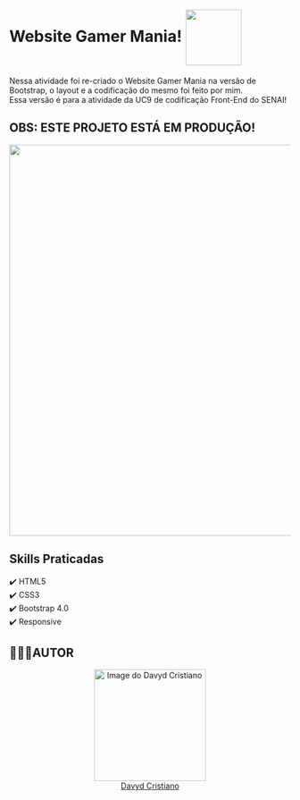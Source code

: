 # Website Gamer Mania! <img src="https://user-images.githubusercontent.com/53920878/138993315-d0469865-6b26-46d0-88f5-bc54154b59b3.png" width="100px" align="center"></img>

Nessa atividade foi re-criado o Website Gamer Mania na versão de Bootstrap, o layout e a codificação do mesmo foi feito por mim. </br> Essa versão é para a atividade da UC9 de codificação Front-End do SENAI!

## OBS: ESTE PROJETO ESTÁ EM PRODUÇÃO!


<img src="https://user-images.githubusercontent.com/53920878/146274171-9119b121-0c30-4547-a012-6f350e12c3bb.png" width="700px" align="center"></img>

## Skills Praticadas
✔️ HTML5 </br>
✔️ CSS3 </br>
✔️ Bootstrap 4.0 </br>
✔️ Responsive </br>

## 👨🏻‍💻AUTOR
<a href="https://github.com/davydcristiano" style="align: center" width="90px">
  <a href="https://github.com/davydcristiano" style="align: center" width="90px">
    <a href="https://github.com/davydcristiano" style="align: center" width="90px">  
      <p align="center">
 <img src="https://avatars.githubusercontent.com/u/53920878?s=400&u=66625844b1ac8cf54c403e0f30361182c3cb27e2&v=4" width="200" alt="Image do Davyd Cristiano">
      </br>Davyd Cristiano
</p>

